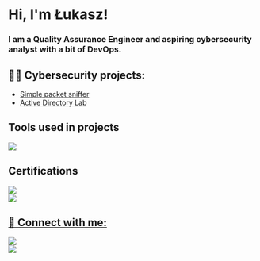 <h1>Hi, I'm Łukasz! <br/></h1>
<h3>I am a Quality Assurance Engineer and aspiring cybersecurity analyst with a bit of DevOps.</h3>

<h2>👨‍💻 Cybersecurity projects:</h2>

- [Simple packet sniffer](https://github.com/lbrodziak/packet_sniffer)
- [Active Directory Lab](https://github.com/lbrodziak/ActiveDirectoryLab)

<h2>Tools used in projects</h2>
<img src="https://img.shields.io/badge/-Python-3776AB?&style=for-the-badge&logo=Python&logoColor=white" />

<h2>Certifications</h2>
<a href="https://coursera.org/share/055806cc4e6fbaa31deda674dec460fc"/><img src="https://img.shields.io/badge/-Google%20Cybersecurity%20Certificate-4285F4?&style=for-the-badge&logo=Google&logoColor=white" /><br>
<img src="https://img.shields.io/badge/-ISTQB%20Foundation-FF0000?&style=for-the-badge&logo=ISTQB&logoColor=white" />

<h2> 🤳 Connect with me:</h2>

<a href="https://www.linkedin.com/in/łukasz-brodziak-4b0408bb/"><img src="https://img.shields.io/badge/-LinkedIn-0072b1?&style=for-the-badge&logo=linkedin&logoColor=white" /></a><br>
<a href="https://lukesdevsecopsnotes.blogspot.com"><img src="https://img.shields.io/badge/-Blogger-FF5722?&style=for-the-badge&logo=Blogger&logoColor=white"/></a>

